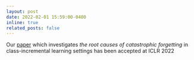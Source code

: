 ```yaml
---
layout: post
date: 2022-02-01 15:59:00-0400
inline: true
related_posts: false
---
```


Our [paper](https://openreview.net/forum?id=N8MaByOzUfb) which investigates _the root causes of catastrophic forgetting_ in class-incremental learning settings has been accepted at ICLR 2022
